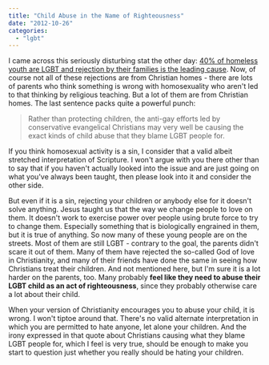 ```yaml
---
title: "Child Abuse in the Name of Righteousness"
date: "2012-10-26"
categories: 
  - "lgbt"
---
```


I came across this seriously disturbing stat the other day: [40% of homeless youth are LGBT and rejection by their families is the leading cause](http://thinkprogress.org/lgbt/2012/07/12/515641/study-40-percent-of-homeless-youth-are-lgbt-family-rejection-is-leading-cause/?mobile=nc "Study: 40 Percent of Homeless Youth are LGBT"). Now, of course not all of these rejections are from Christian homes - there are lots of parents who think something is wrong with homosexuality who aren't led to that thinking by religious teaching. But a lot of them are from Christian homes. The last sentence packs quite a powerful punch:

> Rather than protecting children, the anti-gay efforts led by conservative evangelical Christians may very well be causing the exact kinds of child abuse that they blame LGBT people for.

<!--more-->If you think homosexual activity is a sin, I consider that a valid albeit stretched interpretation of Scripture. I won't argue with you there other than to say that if you haven't actually looked into the issue and are just going on what you've always been taught, then please look into it and consider the other side.

But even if it is a sin, rejecting your children or anybody else for it doesn't solve anything. Jesus taught us that the way we change people to love on them. It doesn't work to exercise power over people using brute force to try to change them. Especially something that is biologically engrained in them, but it is true of anything. So now many of these young people are on the streets. Most of them are still LGBT - contrary to the goal, the parents didn't scare it out of them. Many of them have rejected the so-called God of love in Christianity, and many of their friends have done the same in seeing how Christians treat their children. And not mentioned here, but I'm sure it is a lot harder on the parents, too. Many probably **feel like they need to abuse their LGBT child as an act of righteousness**, since they probably otherwise care a lot about their child.

When your version of Christianity encourages you to abuse your child, it is wrong. I won't tiptoe around that. There's no valid alternate interpretation in which you are permitted to hate anyone, let alone your children. And the irony expressed in that quote about Christians causing what they blame LGBT people for, which I feel is very true, should be enough to make you start to question just whether you really should be hating your children.
